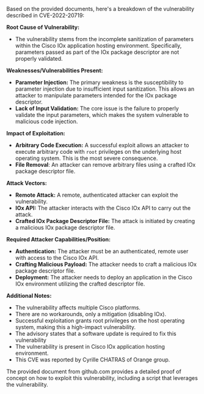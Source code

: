 Based on the provided documents, here's a breakdown of the vulnerability described in CVE-2022-20719:

**Root Cause of Vulnerability:**

*   The vulnerability stems from the incomplete sanitization of parameters within the Cisco IOx application hosting environment. Specifically, parameters passed as part of the IOx package descriptor are not properly validated.

**Weaknesses/Vulnerabilities Present:**

*   **Parameter Injection:** The primary weakness is the susceptibility to parameter injection due to insufficient input sanitization. This allows an attacker to manipulate parameters intended for the IOx package descriptor.
*   **Lack of Input Validation:** The core issue is the failure to properly validate the input parameters, which makes the system vulnerable to malicious code injection.

**Impact of Exploitation:**

*   **Arbitrary Code Execution:** A successful exploit allows an attacker to execute arbitrary code with `root` privileges on the underlying host operating system. This is the most severe consequence.
*  **File Removal**: An attacker can remove arbitrary files using a crafted IOx package descriptor file.

**Attack Vectors:**

*   **Remote Attack:** A remote, authenticated attacker can exploit the vulnerability.
*   **IOx API:** The attacker interacts with the Cisco IOx API to carry out the attack.
*   **Crafted IOx Package Descriptor File:** The attack is initiated by creating a malicious IOx package descriptor file.

**Required Attacker Capabilities/Position:**

*   **Authentication:** The attacker must be an authenticated, remote user with access to the Cisco IOx API.
*   **Crafting Malicious Payload:** The attacker needs to craft a malicious IOx package descriptor file.
*   **Deployment:** The attacker needs to deploy an application in the Cisco IOx environment utilizing the crafted descriptor file.

**Additional Notes:**

* The vulnerability affects multiple Cisco platforms.
* There are no workarounds, only a mitigation (disabling IOx).
* Successful exploitation grants root privileges on the host operating system, making this a high-impact vulnerability.
* The advisory states that a software update is required to fix this vulnerability
* The vulnerability is present in Cisco IOx application hosting environment.
* This CVE was reported by Cyrille CHATRAS of Orange group.

The provided document from github.com provides a detailed proof of concept on how to exploit this vulnerability, including a script that leverages the vulnerability.
